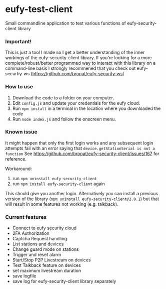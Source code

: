 # eufy-test-client
Small commandline application to test various functions of eufy-security-client library

### Important!

This is just a tool I made so I get a better understanding of the inner workings of the eufy-security-client library.
If you're looking for a more complete/robust/better programmed way to interact with this library on a command-line basis I strongly recommened that you check out eufy-securtiy-ws (https://github.com/bropat/eufy-security-ws)

### How to use

1. Download the code to a folder on your computer.
2. Edit `config.js` and update your credentials for the eufy cloud.
3. Run `npm install` in a terminal in the location where you downloaded the code
4. Run `node index.js` and follow the onscreen menu.

### Known issue

It might happen that only the first login works and any subsequent login attempts fail with an error saying that `device.getStationSerial is not a function`
See https://github.com/bropat/eufy-security-client/issues/167 for reference.

Workaround:
1. run `npm uninstall eufy-security-client`
2. run `npm install eufy-security-client` again

This should give you another login. Alternatively you can install a previous version of the library (`npm uninstall eufy-security-client@2.0.1`) but that will result in some features not working (e.g. talkback).

### Current features
- Connect to eufy security cloud
- 2FA Authorization
- Captcha Request handling
- List stations and devices
- Change guard mode on stations
- Trigger and reset alarm
- Start/Stop P2P Livestream on devices
- Test Talkback feature on devices
- set maximum livestream duration
- save logfile
- save log for eufy-security-client library separately


